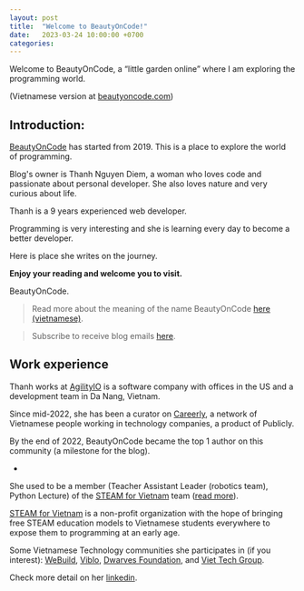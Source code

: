 ```yaml
---
layout: post
title:  "Welcome to BeautyOnCode!"
date:   2023-03-24 10:00:00 +0700
categories: 
---
```


Welcome to BeautyOnCode, a “little garden online” where I am exploring the programming world.

(Vietnamese version at [beautyoncode.com](http://beautyoncode.com/))

## Introduction:

[BeautyOnCode](https://beautyoncode.online) has started from 2019. This is a place to explore the world of programming. 

Blog's owner is Thanh Nguyen Diem, a woman who loves code and passionate about personal developer. She also loves nature and very curious about life.

Thanh is a 9 years experienced web developer. 

Programming is very interesting and she is learning every day to become a better developer.

Here is place she writes on the journey.

**Enjoy your reading and welcome you to visit.**

BeautyOnCode.


> Read more about the meaning of the name BeautyOnCode [here (vietnamese)](https://beautyoncode.com/gioi-thieu/).

> Subscribe to receive blog emails [here](https://bit.ly/3un9YiW).
 

## Work experience
Thanh works at [AgilityIO](https://www.agilityio.com/) is a software company with offices in the US and a development team in Da Nang, Vietnam.

Since mid-2022, she has been a curator on [Careerly](https://careerly.vn/profiles/1140), a network of Vietnamese people working in technology companies, a product of Publicly. 

By the end of 2022, BeautyOnCode became the top 1 author on this community (a milestone for the blog).

-

She used to be a member (Teacher Assistant Leader (robotics team), Python Lecture) of the [STEAM for Vietnam](https://steamforvietnam.org/) team ([read more](https://beautyoncode.com/mot-nam-cung-steam-for-vietnam/)).

[STEAM for Vietnam](https://steamforvietnam.org/) is a non-profit organization with the hope of bringing free STEAM education models to Vietnamese students everywhere to expose them to programming at an early age.

Some Vietnamese Technology communities she participates in (if you interest): [WeBuild](https://www.webuild.community/), [Viblo](https://viblo.asia/u/BeautyOnCode), [Dwarves Foundation](https://dwarves.foundation/), and [Viet Tech Group](https://www.viettech.group/).

Check more detail on her [linkedin](https://www.linkedin.com/in/graphicdthanh/).